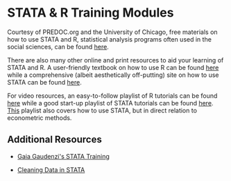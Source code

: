 # STATA & R Training Modules

Courtesy of PREDOC.org and the University of Chicago, free materials on how to use STATA and R, statistical analysis programs often used in the social sciences, can be found [here](https://canvas.uchicago.edu/courses/43117).

There are also many other online and print resources to aid your learning of STATA and R. A user-friendly textbook on how to use R can be found [here](https://r4ds.hadley.nz/intro) while a comprehensive (albeit aesthetically off-putting) site on how to use STATA can be found [here](https://www.princeton.edu/~otorres/Stata/).

For video resources, an easy-to-follow playlist of R tutorials can be found [here](https://youtube.com/playlist?list=PLKBUk9FL4nBYpUKszG4edyAiM9aeTT1yv&si=mCbSdFNytycrtMr9) while a good start-up playlist of STATA tutorials can be found [here](https://youtube.com/playlist?list=PLGg_xGebrRg2sSyZUprlyzuKg_gRrrffZ&si=K37Q1m6rpbkLQxZl). [This](https://youtube.com/playlist?list=PLtKGNX49fOCbrhBGmTlvFoE2xE7zujjjv&si=buwnagxS0US9fAU-) playlist also covers how to use STATA, but in direct relation to econometric methods.

## Additional Resources

- [Gaia Gaudenzi's STATA Training](https://gaiagaudenzi-lab.github.io/gaiagaudenzi.io/stata_training/)

- [Cleaning Data in STATA](https://medium.com/the-stata-gallery/cleaning-data-in-stata-c9a98c8fda74)